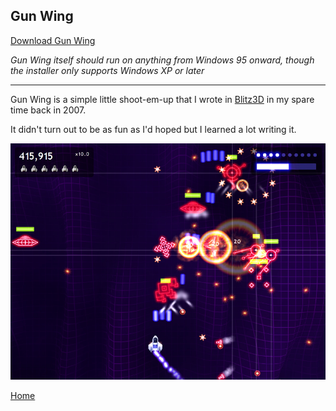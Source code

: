## Gun Wing

[Download Gun Wing](https://github.com/Arjailer/arjailer.github.io/releases/download/GunWing-1.1/GunWing.Setup.exe)

_Gun Wing itself should run on anything from Windows 95 onward, though the installer only supports Windows XP or later_

---

Gun Wing is a simple little shoot-em-up that I wrote in [Blitz3D](https://blitzresearch.itch.io/blitz3d) in my spare time back in 2007.

It didn't turn out to be as fun as I'd hoped but I learned a lot writing it.

![Gun Wing screenshot](GunWing1.jpg)

[Home](.)
